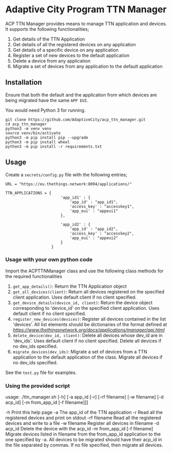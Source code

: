 # Adaptive City Program TTN Manager
ACP TTN Manager provides means to manage TTN application and devices. It supports the following functionalities;
1. Get details of the TTN Application
2. Get details of all the registered devices on any application
3. Get details of a specific device on any application
4. Register a set of new devices to the default application
5. Delete a device from any application
6. Migrate a set of devices from any application to the default application

## Installation

Ensure that both the default and the application from which devices are being migrated have the same `APP EUI`.

You would need Python 3 for running.

```
git clone https://github.com/AdaptiveCity/acp_ttn_manager.git
cd acp_ttn_manager
python3 -m venv venv
source venv/bin/activate
python3 -m pip install pip --upgrade
python3 -m pip install wheel
python3 -m pip install -r requirements.txt
```

## Usage
Create a `secrets/config.py` file with the following entries;

```
URL = "https://eu.thethings.network:8094/applications/"

TTN_APPLICATIONS = {
                        'app_id1' : {
                            'app_id' : "app_id1",
                            'access_key' : "accesskey1",
                            'app_eui' : "appeui1"
                        },

                        'app_id2' : {
                            'app_id' : "app_id2",
                            'access_key' : "accesskey2",
                            'app_eui' : "appeui2"
                        }
                    }
```
### Usage with your own python code
Import the ACPTTNManager class and use the following class methods for the required functionalities

1. `get_app_details()`: Return the TTN Application object
2. `get_all_devices(client)`: Return all devices registered on the specified client application. Uses default client if no client specified.
3. `get_device_details(device_id, client)`: Return the device object corresponding to 'device_id' on the specified client application. Uses default client if no client specified.
4. `register_new_devices(devices)`: Register all devices contained in the list 'devices'. All list elements should be dictionaries of the format defined at *https://www.thethingsnetwork.org/docs/applications/manager/api.html*
5. `delete_device(dev_id, client)`: Delete all devices whose dev_id are in 'dev_ids'.  Uses default client if no client specified. Delete all devices if no dev_ids specified.
6. `migrate_devices(dev_ids)`: Migrate a set of devices from a TTN application to the default application of the class. Migrate all devices if no dev_ids specified.

See the `test.py` file for examples.

### Using the provided script

usage: ./ttn_manager.sh [-h] [-a app_id [-r] [-rf filename] [-w filename] [-d acp_id] [-m from_app_id [-f filename]]]

-h                                  Print this help page
-a                                  The app_id of the TTN application
-r                                  Read all the registered devices and print on stdout
-rf filename                        Read all the registered devices and write to a file
-w filename                         Register all devices in filename
-d acp_id                           Delete the device with the acp_id
-m from_app_id [-f filename]        Migrate devices listed in filename from the from_app_id application to the one specified by -a. All devices to be
                                    migrated should have their acp_id in the file separated by commas. If no file specified, then migrate all devices.